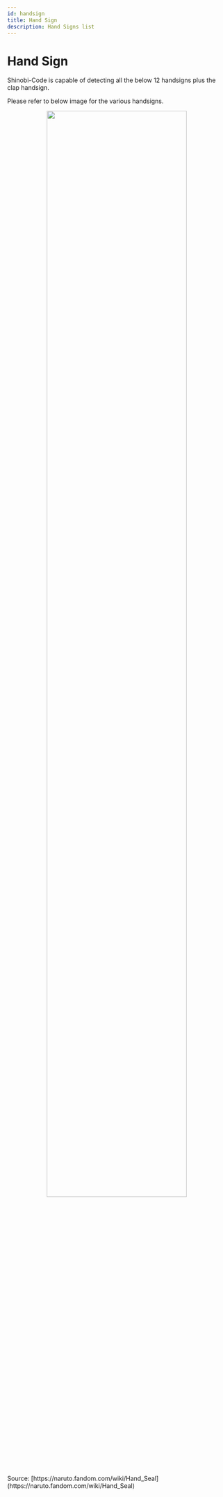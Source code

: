 ```yaml
---
id: handsign
title: Hand Sign
description: Hand Signs list
---
```


# Hand Sign

Shinobi-Code is capable of detecting all the below 12 handsigns plus the clap handsign.

Please refer to below image for the various handsigns.

<p align="center">
  <img width="80%" src={require('@site/static/img/HandSign.jpg').default} />
</p>
Source: [https://naruto.fandom.com/wiki/Hand_Seal](https://naruto.fandom.com/wiki/Hand_Seal)
